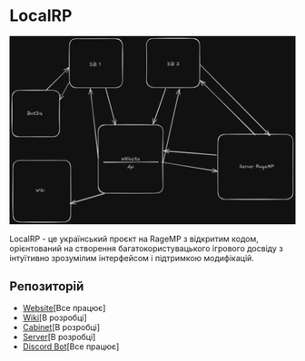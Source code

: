 # LocalRP

![LocalRP](https://github.com/MrghtChannel/LocalRp-2.0/blob/main/ii.png)

LocalRP - це український проєкт на RageMP з відкритим кодом, орієнтований на створення багатокористувацького ігрового досвіду з інтуїтивно зрозумілим інтерфейсом і підтримкою модифікацій.

## Репозиторій

- [Website](https://github.com/MrghtChannel/Website-LocalRp)[Все працює]
- [Wiki](https://github.com/MrghtChannel/LocalRp-Wiki)[В розробці]
- [Cabinet](-)[В розробці]
- [Server](-)[В розробці]
- [Discord Bot](https://github.com/MrghtChannel/LOCALRP-BotDS)[Все працює]

